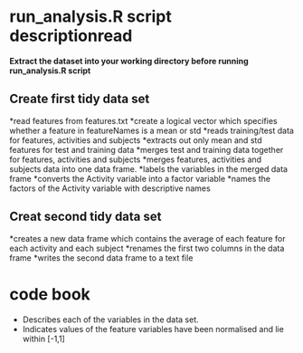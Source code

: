 # run_analysis.R script descriptionread

**Extract the dataset into your working directory before running run_analysis.R script**

## Create first tidy data set

*read features from features.txt
*create a logical vector which specifies whether a feature in featureNames is a mean or std
*reads training/test data for features, activities and subjects
*extracts out only mean and std features for test and training data
*merges test and training data together for features, activities and subjects
*merges features, activities and subjects data into one data frame.
*labels the variables in the merged data frame
*converts the Activity variable into a factor variable
*names the factors of the Activity variable with descriptive names

## Creat second tidy data set

*creates a new data frame which contains the average of each feature for each activity and each subject
*renames the first two columns in the data frame
*writes the second data frame to a text file

# code book

* Describes each of the variables in the data set.
* Indicates values of the feature variables have been normalised and lie within [-1,1]